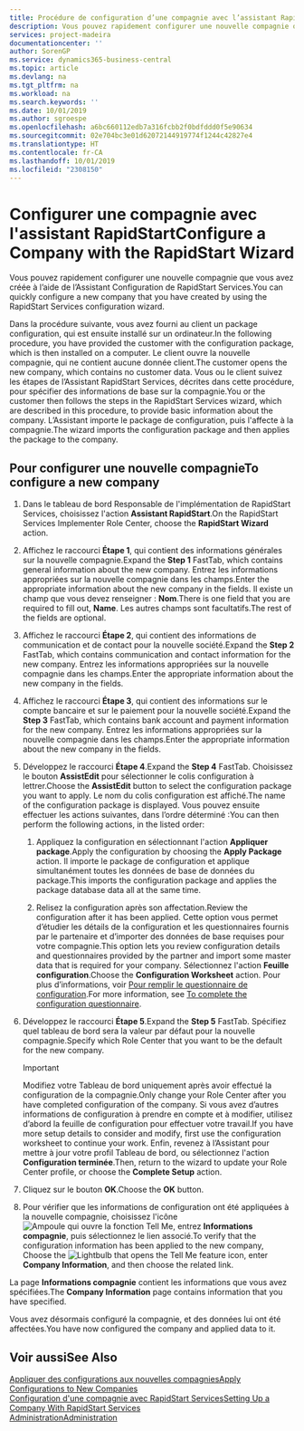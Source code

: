```yaml
---
title: Procédure de configuration d’une compagnie avec l’assistant RapidStart | Microsoft Docs
description: Vous pouvez rapidement configurer une nouvelle compagnie que vous avez créée à l’aide de l’Assistant Configuration de RapidStart Services.
services: project-madeira
documentationcenter: ''
author: SorenGP
ms.service: dynamics365-business-central
ms.topic: article
ms.devlang: na
ms.tgt_pltfrm: na
ms.workload: na
ms.search.keywords: ''
ms.date: 10/01/2019
ms.author: sgroespe
ms.openlocfilehash: a6bc660112edb7a316fcbb2f0bdfddd0f5e90634
ms.sourcegitcommit: 02e704bc3e01d62072144919774f1244c42827e4
ms.translationtype: HT
ms.contentlocale: fr-CA
ms.lasthandoff: 10/01/2019
ms.locfileid: "2308150"
---
```

# <a name="configure-a-company-with-the-rapidstart-wizard"></a><span data-ttu-id="15149-103">Configurer une compagnie avec l'assistant RapidStart</span><span class="sxs-lookup"><span data-stu-id="15149-103">Configure a Company with the RapidStart Wizard</span></span>
<span data-ttu-id="15149-104">Vous pouvez rapidement configurer une nouvelle compagnie que vous avez créée à l’aide de l’Assistant Configuration de RapidStart Services.</span><span class="sxs-lookup"><span data-stu-id="15149-104">You can quickly configure a new company that you have created by using the RapidStart Services configuration wizard.</span></span>

<span data-ttu-id="15149-105">Dans la procédure suivante, vous avez fourni au client un package configuration, qui est ensuite installé sur un ordinateur.</span><span class="sxs-lookup"><span data-stu-id="15149-105">In the following procedure, you have provided the customer with the configuration package, which is then installed on a computer.</span></span> <span data-ttu-id="15149-106">Le client ouvre la nouvelle compagnie, qui ne contient aucune donnée client.</span><span class="sxs-lookup"><span data-stu-id="15149-106">The customer opens the new company, which contains no customer data.</span></span> <span data-ttu-id="15149-107">Vous ou le client suivez les étapes de l’Assistant RapidStart Services, décrites dans cette procédure, pour spécifier des informations de base sur la compagnie.</span><span class="sxs-lookup"><span data-stu-id="15149-107">You or the customer then follows the steps in the RapidStart Services wizard, which are described in this procedure, to provide basic information about the company.</span></span> <span data-ttu-id="15149-108">L’Assistant importe le package de configuration, puis l'affecte à la compagnie.</span><span class="sxs-lookup"><span data-stu-id="15149-108">The wizard imports the configuration package and then applies the package to the company.</span></span>  

## <a name="to-configure-a-new-company"></a><span data-ttu-id="15149-109">Pour configurer une nouvelle compagnie</span><span class="sxs-lookup"><span data-stu-id="15149-109">To configure a new company</span></span>  
1. <span data-ttu-id="15149-110">Dans le tableau de bord Responsable de l'implémentation de RapidStart Services, choisissez l'action **Assistant RapidStart**.</span><span class="sxs-lookup"><span data-stu-id="15149-110">On the RapidStart Services Implementer Role Center, choose the **RapidStart Wizard** action.</span></span>  
2. <span data-ttu-id="15149-111">Affichez le raccourci **Étape 1**, qui contient des informations générales sur la nouvelle compagnie.</span><span class="sxs-lookup"><span data-stu-id="15149-111">Expand the **Step 1** FastTab, which contains general information about the new company.</span></span> <span data-ttu-id="15149-112">Entrez les informations appropriées sur la nouvelle compagnie dans les champs.</span><span class="sxs-lookup"><span data-stu-id="15149-112">Enter the appropriate information about the new company in the fields.</span></span> <span data-ttu-id="15149-113">Il existe un champ que vous devez renseigner : **Nom**.</span><span class="sxs-lookup"><span data-stu-id="15149-113">There is one field that you are required to fill out, **Name**.</span></span> <span data-ttu-id="15149-114">Les autres champs sont facultatifs.</span><span class="sxs-lookup"><span data-stu-id="15149-114">The rest of the fields are optional.</span></span>  
3. <span data-ttu-id="15149-115">Affichez le raccourci **Étape 2**, qui contient des informations de communication et de contact pour la nouvelle société.</span><span class="sxs-lookup"><span data-stu-id="15149-115">Expand the **Step 2** FastTab, which contains communication and contact information for the new company.</span></span> <span data-ttu-id="15149-116">Entrez les informations appropriées sur la nouvelle compagnie dans les champs.</span><span class="sxs-lookup"><span data-stu-id="15149-116">Enter the appropriate information about the new company in the fields.</span></span>
4. <span data-ttu-id="15149-117">Affichez le raccourci **Étape 3**, qui contient des informations sur le compte bancaire et sur le paiement pour la nouvelle société.</span><span class="sxs-lookup"><span data-stu-id="15149-117">Expand the **Step 3** FastTab, which contains bank account and payment information for the new company.</span></span> <span data-ttu-id="15149-118">Entrez les informations appropriées sur la nouvelle compagnie dans les champs.</span><span class="sxs-lookup"><span data-stu-id="15149-118">Enter the appropriate information about the new company in the fields.</span></span>  
5. <span data-ttu-id="15149-119">Développez le raccourci **Étape 4**.</span><span class="sxs-lookup"><span data-stu-id="15149-119">Expand the **Step 4** FastTab.</span></span> <span data-ttu-id="15149-120">Choisissez le bouton **AssistEdit** pour sélectionner le colis configuration à lettrer.</span><span class="sxs-lookup"><span data-stu-id="15149-120">Choose the **AssistEdit** button to select the configuration package you want to apply.</span></span> <span data-ttu-id="15149-121">Le nom du colis configuration est affiché.</span><span class="sxs-lookup"><span data-stu-id="15149-121">The name of the configuration package is displayed.</span></span> <span data-ttu-id="15149-122">Vous pouvez ensuite effectuer les actions suivantes, dans l’ordre déterminé :</span><span class="sxs-lookup"><span data-stu-id="15149-122">You can then perform the following actions, in the listed order:</span></span>  

    1. <span data-ttu-id="15149-123">Appliquez la configuration en sélectionnant l'action **Appliquer package**.</span><span class="sxs-lookup"><span data-stu-id="15149-123">Apply the configuration by choosing the **Apply Package** action.</span></span> <span data-ttu-id="15149-124">Il importe le package de configuration et applique simultanément toutes les données de base de données du package.</span><span class="sxs-lookup"><span data-stu-id="15149-124">This imports the configuration package and applies the package database data all at the same time.</span></span>  

    2. <span data-ttu-id="15149-125">Relisez la configuration après son affectation.</span><span class="sxs-lookup"><span data-stu-id="15149-125">Review the configuration after it has been applied.</span></span> <span data-ttu-id="15149-126">Cette option vous permet d’étudier les détails de la configuration et les questionnaires fournis par le partenaire et d’importer des données de base requises pour votre compagnie.</span><span class="sxs-lookup"><span data-stu-id="15149-126">This option lets you review configuration details and questionnaires provided by the partner and import some master data that is required for your company.</span></span> <span data-ttu-id="15149-127">Sélectionnez l'action **Feuille configuration**.</span><span class="sxs-lookup"><span data-stu-id="15149-127">Choose the **Configuration Worksheet** action.</span></span> <span data-ttu-id="15149-128">Pour plus d’informations, voir [Pour remplir le questionnaire de configuration](admin-gather-customer-setup-values.md#to-complete-the-configuration-questionnaire).</span><span class="sxs-lookup"><span data-stu-id="15149-128">For more information, see [To complete the configuration questionnaire](admin-gather-customer-setup-values.md#to-complete-the-configuration-questionnaire).</span></span>  

6. <span data-ttu-id="15149-129">Développez le raccourci **Étape 5**.</span><span class="sxs-lookup"><span data-stu-id="15149-129">Expand the **Step 5** FastTab.</span></span> <span data-ttu-id="15149-130">Spécifiez quel tableau de bord sera la valeur par défaut pour la nouvelle compagnie.</span><span class="sxs-lookup"><span data-stu-id="15149-130">Specify which Role Center that you want to be the default for the new company.</span></span>  

    > [!IMPORTANT]  
    >  <span data-ttu-id="15149-131">Modifiez votre Tableau de bord uniquement après avoir effectué la configuration de la compagnie.</span><span class="sxs-lookup"><span data-stu-id="15149-131">Only change your Role Center after you have completed configuration of the company.</span></span> <span data-ttu-id="15149-132">Si vous avez d’autres informations de configuration à prendre en compte et à modifier, utilisez d’abord la feuille de configuration pour effectuer votre travail.</span><span class="sxs-lookup"><span data-stu-id="15149-132">If you have more setup details to consider and modify, first use the configuration worksheet to continue your work.</span></span> <span data-ttu-id="15149-133">Enfin, revenez à l’Assistant pour mettre à jour votre profil Tableau de bord, ou sélectionnez l'action **Configuration terminée**.</span><span class="sxs-lookup"><span data-stu-id="15149-133">Then, return to the wizard to update your Role Center profile, or choose the **Complete Setup** action.</span></span>

7. <span data-ttu-id="15149-134">Cliquez sur le bouton **OK**.</span><span class="sxs-lookup"><span data-stu-id="15149-134">Choose the **OK** button.</span></span>  
8. <span data-ttu-id="15149-135">Pour vérifier que les informations de configuration ont été appliquées à la nouvelle compagnie, choisissez l'icône ![Ampoule qui ouvre la fonction Tell Me](media/ui-search/search_small.png "Dites-moi ce que vous voulez faire"), entrez **Informations compagnie**, puis sélectionnez le lien associé.</span><span class="sxs-lookup"><span data-stu-id="15149-135">To verify that the configuration information has been applied to the new company, Choose the ![Lightbulb that opens the Tell Me feature](media/ui-search/search_small.png "Tell me what you want to do") icon, enter **Company Information**, and then choose the related link.</span></span>

<span data-ttu-id="15149-136">La page **Informations compagnie** contient les informations que vous avez spécifiées.</span><span class="sxs-lookup"><span data-stu-id="15149-136">The **Company Information** page contains information that you have specified.</span></span>   

<span data-ttu-id="15149-137">Vous avez désormais configuré la compagnie, et des données lui ont été affectées.</span><span class="sxs-lookup"><span data-stu-id="15149-137">You have now configured the company and applied data to it.</span></span>  

## <a name="see-also"></a><span data-ttu-id="15149-138">Voir aussi</span><span class="sxs-lookup"><span data-stu-id="15149-138">See Also</span></span>  
[<span data-ttu-id="15149-139">Appliquer des configurations aux nouvelles compagnies</span><span class="sxs-lookup"><span data-stu-id="15149-139">Apply Configurations to New Companies</span></span>](admin-apply-configuration-to-new-companies.md)  
[<span data-ttu-id="15149-140">Configuration d'une compagnie avec RapidStart Services</span><span class="sxs-lookup"><span data-stu-id="15149-140">Setting Up a Company With RapidStart Services</span></span>](admin-set-up-a-company-with-rapidstart.md)  
[<span data-ttu-id="15149-141">Administration</span><span class="sxs-lookup"><span data-stu-id="15149-141">Administration</span></span>](admin-setup-and-administration.md)
